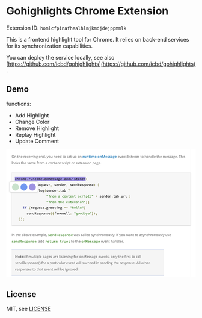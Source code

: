 # Gohighlights Chrome Extension

Extension ID: `homlcfpinafhealhlmjkmdjdejppmmlk`

This is a frontend highlight tool for Chrome. It relies on back-end services for its synchronization capabilities.

You can deploy the service locally, see also [https://github.com/icbd/gohighlights](https://github.com/icbd/gohighlights) .

## Demo

functions:

* Add Highlight
* Change Color
* Remove Highlight
* Replay Highlight
* Update Comment

![Demo](demo.png)

## License

MIT, see [LICENSE](LICENSE)
